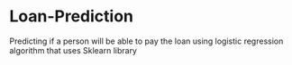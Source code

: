 # Loan-Prediction
Predicting if a person will be able to pay the loan using logistic regression algorithm that uses Sklearn library 
